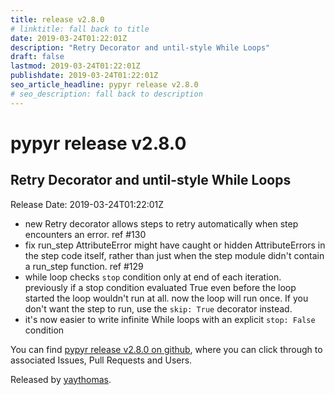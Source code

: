 ```yaml
---
title: release v2.8.0
# linktitle: fall back to title
date: 2019-03-24T01:22:01Z
description: "Retry Decorator and until-style While Loops"
draft: false
lastmod: 2019-03-24T01:22:01Z
publishdate: 2019-03-24T01:22:01Z
seo_article_headline: pypyr release v2.8.0
# seo_description: fall back to description
---
```

# pypyr release v2.8.0
## Retry Decorator and until-style While Loops
Release Date: 2019-03-24T01:22:01Z

- new Retry decorator allows steps to retry automatically when step encounters an error. ref #130 
- fix run_step AttributeError might have caught or hidden AttributeErrors in the step code itself, rather than just when the step module didn't contain a run_step function. ref #129
- while loop checks `stop` condition only at end of each iteration. previously if a stop condition evaluated True even before the loop started the loop wouldn't run at all. now the loop will run once. If you don't want the step to run, use the `skip: True` decorator instead.
- it's now easier to write infinite While loops with an explicit `stop: False` condition

You can find [pypyr release v2.8.0 on github](https://github.com/pypyr/pypyr/releases/tag/v2.8.0), where you can 
click through to associated Issues, Pull Requests and Users.

Released by [yaythomas](https://github.com/yaythomas).

